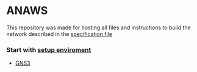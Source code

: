 # ANAWS

This repository was made for hosting all files and instructions to build the network described in the [specification file](./doc/Project%20specifications%20(Group%204).pdf "Specification File")

### Start with [setup enviroment](./doc/toutorials/setup-enviroment.md "setup-enviroment.md")
- [GNS3](./doc/toutorials/setup-enviroment.md#GNS3 "GNS3") 
